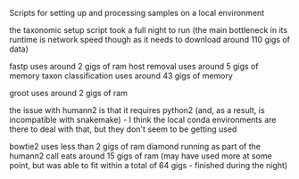 Scripts for setting up and processing samples on a local environment

the taxonomic setup script took a full night to run (the main bottleneck in its runtime is network speed though as it needs to download around 110 gigs of data)

fastp uses around 2 gigs of ram
host removal uses around 5 gigs of memory
taxon classification uses around 43 gigs of memory

groot uses around 2 gigs of ram

the issue with humann2 is that it requires python2 (and, as a result, is incompatible with snakemake) - I think the local conda environments are there to deal with that, but they don't seem to be getting used

bowtie2 uses less than 2 gigs of ram
diamond running as part of the humann2 call eats around 15 gigs of ram (may have used more at some point, but was able to fit within a total of 64 gigs - finished during the night)
